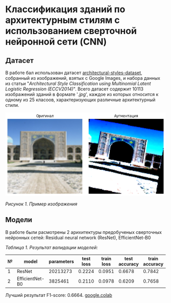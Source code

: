 # Классификация зданий по архитектурным стилям с использованием сверточной нейронной сети (CNN)

## Датасет

В работе бал использован датасет [architectural-styles-dataset](https://www.kaggle.com/datasets/dumitrux/architectural-styles-dataset/data?select=architectural-styles-dataset), собранный из изображений,  взятых с Google Images, и набора данных из статьи "*Architectural Style Classification using Multinomial Latent Logistic Regression (ECCV2014)*". Всего датасет содержит 10113 изображений зданий в формате '*.jpg*', каждое из которых относится к одному из 25 класоов, характеризующих различные архитектурный стили.

![Пример изображения](/plots_for_report/Augmentation4.png)

*Рисунок 1. Пример изображения*

## Модели

В работе были расмотрены 2 арихитектуры предобученых сверточных нейронных сетей: Residual neural network (ResNet), EfficientNet-B0

*Таблица 1. Результат валидации моделей:*

| №  |      model      | parameters | test loss |  train loss | test accuracy | train accuracy | precision | recall | f1-score |
|----|-----------------|------------|-----------|-------------|---------------|----------------|-----------|--------|----------|
| 1  |     ResNet      |  20213273  |  0.2224   |    0.0951   |    0.6678     |    0.7842      |   0.68    |  0.67  |   0.67   |
| 2  | EfficientNet-B0 |   3825461  |  0.2110   |    0.0978   |    0.6209     |    0.7658      |   0.65    |  0.62  |   0.61   |

Лучший результат F1-score: 0.6664. [google.colab](https://colab.research.google.com/drive/1jQ8l0TXhCvSlo6gkKL9u91oHW0kL91sz?usp=sharing)
